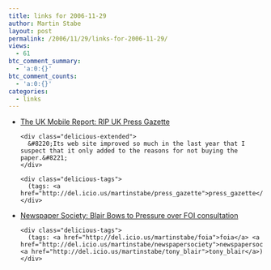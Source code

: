 ```yaml
---
title: links for 2006-11-29
author: Martin Stabe
layout: post
permalink: /2006/11/29/links-for-2006-11-29/
views:
  - 61
btc_comment_summary:
  - 'a:0:{}'
btc_comment_counts:
  - 'a:0:{}'
categories:
  - links
---
```

<ul class="delicious">
  <li>
    <div class="delicious-link">
      <a href="http://chiswickken.typepad.com/ringtone/2006/11/rip_uk_press_ga.html">The UK Mobile Report: RIP UK Press Gazette</a>
    </div>
    
    <div class="delicious-extended">
      &#8220;Its web site improved so much in the last year that I suspect that it only added to the reasons for not buying the paper.&#8221;
    </div>
    
    <div class="delicious-tags">
      (tags: <a href="http://del.icio.us/martinstabe/press_gazette">press_gazette</a>)
    </div>
  </li>
  
  <li>
    <div class="delicious-link">
      <a href="http://www.newspapersoc.org.uk/Default.aspx?page=2101">Newspaper Society: Blair Bows to Pressure over FOI consultation</a>
    </div>
    
    <div class="delicious-tags">
      (tags: <a href="http://del.icio.us/martinstabe/foia">foia</a> <a href="http://del.icio.us/martinstabe/newspapersociety">newspapersociety</a> <a href="http://del.icio.us/martinstabe/tony_blair">tony_blair</a>)
    </div>
  </li>
</ul>
